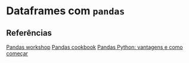 # Dataframes com `pandas`

## Referências

[Pandas workshop](https://github.com/stefmolin/pandas-workshop)
[Pandas cookbook](https://github.com/jvns/pandas-cookbook)
[Pandas Python: vantagens e como começar](https://harve.com.br/blog/programacao-python-blog/pandas-python-vantagens-e-como-comecar/)